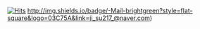 <!--
**jisu217/jisu217** is a ✨ _special_ ✨ repository because its `README.md` (this file) appears on your GitHub profile.

Here are some ideas to get you started:

- 🔭 I’m currently working on ...
- 🌱 I’m currently learning ...
- 👯 I’m looking to collaborate on ...
- 🤔 I’m looking for help with ...
- 💬 Ask me about ...
- 📫 How to reach me: ...
- 😄 Pronouns: ...
- ⚡ Fun fact: ...
-->

[![Hits](https://hits.seeyoufarm.com/api/count/incr/badge.svg?url=https%3A%2F%2Fgithub.com%2Fjisu217&count_bg=%2379C83D&title_bg=%23555555&icon=github.svg&icon_color=%23E7E7E7&title=github&edge_flat=false)](https://hits.seeyoufarm.com)
http://img.shields.io/badge/-Mail-brightgreen?style=flat-square&logo=03C75A&link=ji_su217_@naver.com)


